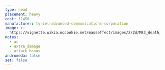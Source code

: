 ```yaml
---
type: head
placement: heavy
cost: 31450
manufacturer: tyriel-advanced-communications-corporation
image: >-
  https://vignette.wikia.nocookie.net/masseffect/images/2/2d/ME3_death_mask.png/revision/latest?cb=20120312190621
notes:
  - ac
  - extra_damage
  - attack_bonus
andromeda: false
set: false
---
```

